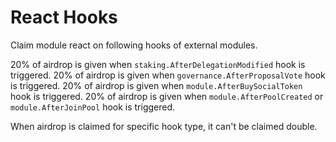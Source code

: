 <!--
order: 5
-->

# React Hooks

Claim module react on following hooks of external modules.

20% of airdrop is given when `staking.AfterDelegationModified` hook is triggered.
20% of airdrop is given when `governance.AfterProposalVote` hook is triggered.
20% of airdrop is given when `module.AfterBuySocialToken` hook is triggered.
20% of airdrop is given when `module.AfterPoolCreated` or `module.AfterJoinPool` hook is triggered.

When airdrop is claimed for specific hook type, it can't be claimed double.
